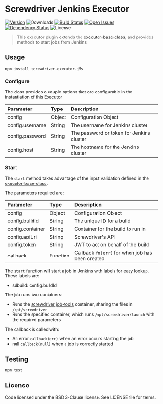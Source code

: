 # Screwdriver Jenkins Executor
[![Version][npm-image]][npm-url] ![Downloads][downloads-image] [![Build Status][wercker-image]][wercker-url] [![Open Issues][issues-image]][issues-url] [![Dependency Status][daviddm-image]][daviddm-url] ![License][license-image]

> This executor plugin extends the [executor-base-class], and provides methods to start jobs from Jenkins

## Usage

```bash
npm install screwdriver-executor-j5s
```

### Configure
The class provides a couple options that are configurable in the instantiation of this Executor

| Parameter        | Type  |  Description |
| :-------------   | :---- | :-------------|
| config        | Object | Configuration Object |
| config.username | String | The username for Jenkins cluster  |
| config.password | String | The password or token for Jenkins cluster  |
| config.host | String | The hostname for the Jenkins cluster |

### Start
The `start` method takes advantage of the input validation defined in the [executor-base-class].

The parameters required are:

| Parameter        | Type  |  Description |
| :-------------   | :---- | :-------------|
| config        | Object | Configuration Object |
| config.buildId | String | The unique ID for a build |
| config.container | String | Container for the build to run in |
| config.apiUri | String | Screwdriver's API |
| config.token | String | JWT to act on behalf of the build |
| callback | Function | Callback `fn(err)` for when job has been created |

The `start` function will start a job in Jenkins with labels for easy lookup. These labels are:
* sdbuild: config.buildId

The job runs two containers:
* Runs the [screwdriver job-tools] container, sharing the files in `/opt/screwdriver`
* Runs the specified container, which runs `/opt/screwdriver/launch` with the required parameters

The callback is called with:
* An error `callback(err)` when an error occurs starting the job
* null `callback(null)` when a job is correctly started

## Testing

```bash
npm test
```

## License

Code licensed under the BSD 3-Clause license. See LICENSE file for terms.

[npm-image]: https://img.shields.io/npm/v/screwdriver-executor-j5s.svg
[npm-url]: https://npmjs.org/package/screwdriver-executor-j5s
[downloads-image]: https://img.shields.io/npm/dt/screwdriver-executor-j5s.svg
[license-image]: https://img.shields.io/npm/l/screwdriver-executor-j5s.svg
[issues-image]: https://img.shields.io/github/issues/screwdriver-cd/executor-j5s.svg
[issues-url]: https://github.com/screwdriver-cd/executor-j5s/issues
[wercker-image]: https://app.wercker.com/status/395231b72eee6e7d9de5651bd09eb691
[wercker-url]: https://app.wercker.com/project/bykey/395231b72eee6e7d9de5651bd09eb691
[daviddm-image]: https://david-dm.org/screwdriver-cd/executor-j5s.svg?theme=shields.io
[daviddm-url]: https://david-dm.org/screwdriver-cd/executor-j5s
[executor-base-class]: https://github.com/screwdriver-cd/executor-base
[screwdriver job-tools]: https://github.com/screwdriver-cd/job-tools
